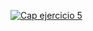 [![Cap ejercicio 5](capEjer5)](https://jotaaloud.github.io/Desarrollo_aplicaciones_multiplataforma/1DAM/Lenguaje%20de%20marcas%20(web)/Primer%20trimestre/Ejercicios_Hoja_2/ejercicio_05/ejercicio_05.html)
